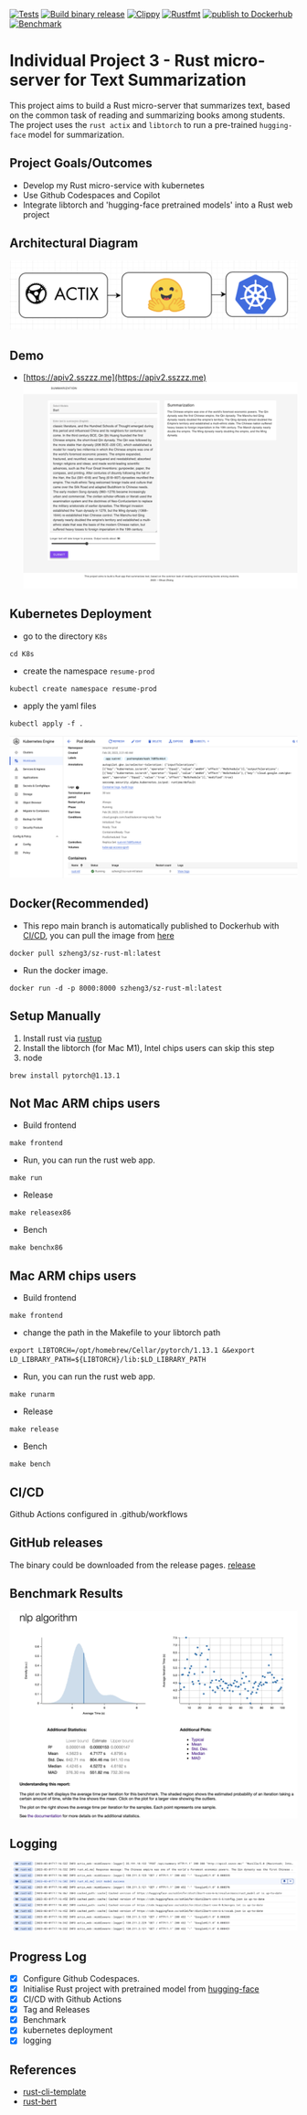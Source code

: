[![Tests](https://github.com/szheng3/rust-individual-project-3/actions/workflows/tests.yml/badge.svg)](https://github.com/szheng3/rust-individual-project-3/actions/workflows/tests.yml)
[![Build binary release](https://github.com/szheng3/rust-individual-project-3/actions/workflows/release.yml/badge.svg)](https://github.com/szheng3/rust-individual-project-3/actions/workflows/release.yml)
[![Clippy](https://github.com/szheng3/rust-individual-project-3/actions/workflows/lint.yml/badge.svg)](https://github.com/szheng3/rust-individual-project-3/actions/workflows/lint.yml)
[![Rustfmt](https://github.com/szheng3/rust-individual-project-3/actions/workflows/rustfmt.yml/badge.svg)](https://github.com/szheng3/rust-individual-project-3/actions/workflows/rustfmt.yml)
[![publish to Dockerhub](https://github.com/szheng3/rust-individual-project-3/actions/workflows/publish.yml/badge.svg)](https://github.com/szheng3/rust-individual-project-3/actions/workflows/publish.yml)
[![Benchmark](https://github.com/szheng3/rust-individual-project-3/actions/workflows/bench.yml/badge.svg)](https://github.com/szheng3/rust-individual-project-3/actions/workflows/bench.yml)

# Individual Project 3 - Rust micro-server for Text Summarization

This project aims to build a Rust micro-server that summarizes text, based on the common task of reading and summarizing books among students. The project uses the `rust actix` and `libtorch` to run a pre-trained `hugging-face` model for summarization.

## Project Goals/Outcomes

* Develop my Rust micro-service with kubernetes
* Use Github Codespaces and Copilot
* Integrate libtorch and 'hugging-face pretrained models' into a Rust web project

## Architectural Diagram

![image](./assets/ml.png)
## Demo
* [https://apiv2.sszzz.me](https://apiv2.sszzz.me)
  ![image](./assets/demo1.png)


## Kubernetes Deployment
* go to the directory `K8s`
```
cd K8s
```

* create the namespace `resume-prod`
```
kubectl create namespace resume-prod

```
* apply the yaml files
```
kubectl apply -f .
```
![image](./assets/k8s1.png)


## Docker(Recommended)

* This repo main branch is automatically published to Dockerhub with [CI/CD](https://github.com/szheng3/rust-individual-project-3/actions/workflows/publish.yml), you can pull the image from [here](https://hub.docker.com/repository/docker/szheng3/sz-rust-ml/general)
```
docker pull szheng3/sz-rust-ml:latest
```
* Run the docker image.
```
docker run -d -p 8000:8000 szheng3/sz-rust-ml:latest
```

## Setup Manually

1. Install rust via [rustup](https://rustup.rs/)
2. Install the libtorch (for Mac M1), Intel chips users can skip this step
3. node 
```
brew install pytorch@1.13.1
```


## Not Mac ARM chips users
* Build frontend
```
make frontend 
```
* Run, you can run the rust web app.
```
make run 
```

* Release
```
make releasex86
```

* Bench
```
make benchx86
```

## Mac ARM chips users
* Build frontend
```
make frontend 
```
* change the path in the Makefile to your libtorch path
```
export LIBTORCH=/opt/homebrew/Cellar/pytorch/1.13.1 &&export LD_LIBRARY_PATH=${LIBTORCH}/lib:$LD_LIBRARY_PATH
```
* Run, you can run the rust web app.
```
make runarm 
```
* Release
```
make release
```
* Bench
```
make bench
```



## CI/CD

Github Actions configured in .github/workflows



## GitHub releases
The binary could be downloaded from the release pages. [release](https://github.com/szheng3/rust-individual-project-3/releases)

## Benchmark Results
![Benchmark](./assets/report1.png)
## Logging
![logging](./assets/logging.png)

## Progress Log

- [x] Configure Github Codespaces.
- [x] Initialise Rust project with pretrained model from [hugging-face](https://huggingface.co/transformers/model_doc/bart.html)
- [x] CI/CD with Github Actions
- [x] Tag and Releases
- [x] Benchmark
- [x] kubernetes deployment
- [x] logging

## References


* [rust-cli-template](https://github.com/kbknapp/rust-cli-template)
* [rust-bert](https://github.com/guillaume-be/rust-bert)